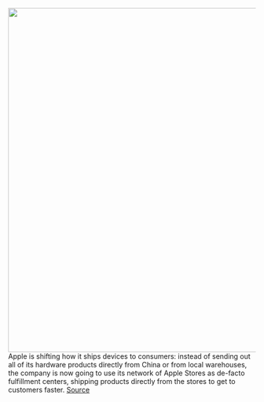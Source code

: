 <img src='https://cdn.vox-cdn.com/thumbor/EwlHrQmEZ8dpz6IdcDNJ9xmOCVc=/0x0:1100x733/1200x800/filters:focal(462x279:638x455)/cdn.vox-cdn.com/uploads/chorus_image/image/67610061/applestore_5thave3.0.1424782809.0.png' width='700px' /><br/>
Apple is shifting how it ships devices to consumers: instead of sending out all of its hardware products directly from China or from local warehouses, the company is now going to use its network of Apple Stores as de-facto fulfillment centers, shipping products directly from the stores to get to customers faster.
<a href='https://www.theverge.com/2020/10/9/21509992/apple-store-ship-devices-directly-faster-iphone'> Source <a/>